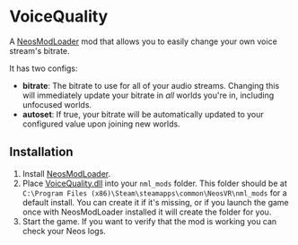 # VoiceQuality

A [NeosModLoader](https://github.com/zkxs/runtime-frooxengine-mods/ModLoader) mod that allows you to easily change your own voice stream's bitrate.

It has two configs:
- **bitrate**: The bitrate to use for all of your audio streams. Changing this will immediately update your bitrate in *all* worlds you're in, including unfocused worlds.
- **autoset**: If true, your bitrate will be automatically updated to your configured value upon joining new worlds.

## Installation
1. Install [NeosModLoader](https://github.com/zkxs/runtime-frooxengine-mods/ModLoader).
2. Place [VoiceQuality.dll](https://github.com/zkxs/runtime-frooxengine-mods/VoiceQuality/releases/latest/download/VoiceQuality.dll) into your `nml_mods` folder. This folder should be at `C:\Program Files (x86)\Steam\steamapps\common\NeosVR\nml_mods` for a default install. You can create it if it's missing, or if you launch the game once with NeosModLoader installed it will create the folder for you.
3. Start the game. If you want to verify that the mod is working you can check your Neos logs.
